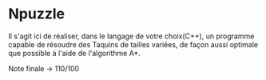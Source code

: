 # Npuzzle

Il s'agit ici de réaliser, dans le langage de votre choix(C++), un programme capable de résoudre des Taquins de tailles variées, de façon aussi optimale que possible à l'aide de l'algorithme A*.

Note finale -> 110/100
